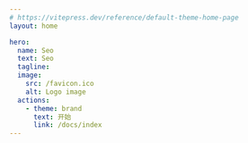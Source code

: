 ```yaml
---
# https://vitepress.dev/reference/default-theme-home-page
layout: home

hero:
  name: Seo
  text: Seo
  tagline:
  image:
    src: /favicon.ico
    alt: Logo image
  actions:
    - theme: brand
      text: 开始
      link: /docs/index
---
```

